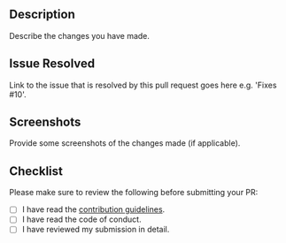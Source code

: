 ## Description

Describe the changes you have made.

## Issue Resolved

Link to the issue that is resolved by this pull request goes here e.g. 'Fixes #10'.

## Screenshots 

Provide some screenshots of the changes made (if applicable).

## Checklist

Please make sure to review the following before submitting your PR: 
<!---To check the points, put a 'x' in the boxes below -->

- [ ] I have read the [contribution guidelines](https://github.com/PEC-CSS/MovieDroid/blob/main/CONTRIBUTING.md).
- [ ] I have read the code of conduct.
- [ ] I have reviewed my submission in detail. 
